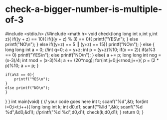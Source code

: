 # check-a-bigger-number-is-multiple-of-3

#include <stdio.h>
//#include <math.h>
void check(long long int x,int y,int z){
    if((y + z) == 10){
	        if(((y + z) % 3) == 0){
	            printf("YES\n");
	        }
	        else printf("NO\n");
	    }
	else if((y+z) == 5 || (y+z) == 15){
	        printf("NO\n");
	    }
    else {
    long long int a = 0;
    //int q=0;
    a = y+z;
    int p = (y+z)%10;
    if(x == 2){
        if(a%3 == 0) printf("YES\n");
        else printf("NO\n");
    }
    else{
    a += p;
    long long int nog = (x-3)/4;
    int rnod = (x-3)%4;
    a += (20*nog);
    for(int j=0;j<rnod;j++){
        p = (2 * p)%10;
        a += p;
    }
    
    if(a%3 == 0){
        printf("YES\n");
    }
    else printf("NO\n");
    }
}
}
int main(void) {
	// your code goes here
	int t;
	scanf("%d",&t);
	for(int i=0;i<t;i++){
	    long long int k;
	    int d0,d1;
	    scanf("%lld ",&k);
	    scanf("%d %d",&d0,&d1);
	    //printf("%d %d",d0,d1);
	    check(k,d0,d1);
	}
	return 0;
}

